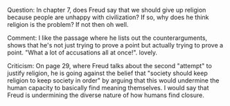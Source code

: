Question: In chapter 7, does Freud say that we should give up religion because people are unhappy with civilization? If so, why does he think religion is the problem? If not then oh well.

Comment: I like the passage where he lists out the counterarguments, shows that he's not just trying to prove a point but actually trying to prove a point. "What a lot of accusations all at once!". lovely.

Criticism: On page 29, where Freud talks about the second "attempt" to justify religion, he is going against the belief that "society should keep religion to keep society in order" by arguing that this would undermine the human capacity to basically find meaning themselves. I would say that Freud is undermining the diverse nature of how humans find closure.